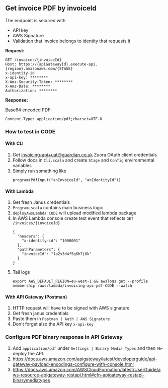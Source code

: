 ## Get invoice PDF by invoiceId

The endpoint is secured with 
- API key
- AWS Signature
- Validation that invoice belongs to identity that requests it 

**Request:**

```
GET /invoices/{invoiceId}
Host: https://{apiGatewayId}.execute-api.{region}.amazonaws.com/{STAGE}
x-identity-id
x-api-key: ********
X-Amz-Security-Token: ******** 
X-Amz-Date: ********
Authorization: ******** 
```

**Response:**

Base64 encoded PDF:

```
Content-Type: application/pdf;charset=UTF-8
```

### How to test in CODE

#### With CLI 

1. Get invoicing-api+uat@guardian.co.uk Zuora OAuth client credentials
1. Follow docs in `Cli.scala` and create `Stage` and `Config` environmental variables
1. Simply run something like
    ```
    program(PdfInput("anInvoiceId", "anIdentityId"))
    ```

#### With Lambda

1. Get fresh Janus credentials
1. `Program.scala` contains main business logic 
1. `deployAwsLambda CODE` will upload modified lambda package
1. In AWS Lambda console create test event that reflects `GET /invoices/{invoiceId}`
    ```
    {
      "headers": {
        "x-identity-id": "1000001"
      },
      "pathParameters": {
        "invoiceId": "1a2s3d4f5g6h7j8k"
      }
    }
    ```
1. Tail logs 
    ```
    export AWS_DEFAULT_REGION=eu-west-1 && awslogs get --profile membership /aws/lambda/invoicing-api-pdf-CODE --watch
    ```
   
#### With API Gateway (Postman)

1. HTTP request will have to be signed with AWS signature
1. Get fresh janus credentials
1. Paste them in `Postman | Auth | AWS Signature`
1. Don't forget also the API key `x-api-key`

### Configure PDF binary response in API Gateway

1. Add `application/pdf` under `Settings | Binary Media Types` and then re-deploy the API.
1. https://docs.aws.amazon.com/apigateway/latest/developerguide/api-gateway-payload-encodings-configure-with-console.html
1. https://docs.aws.amazon.com/AWSCloudFormation/latest/UserGuide/aws-resource-apigateway-restapi.html#cfn-apigateway-restapi-binarymediatypes
